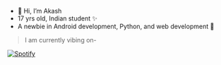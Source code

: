 - 👋 Hi, I’m Akash
- 17 yrs old, Indian student ✨
- A newbie in Android development, Python, and web development 🐣

> I am currently vibing on-

 [![Spotify](https://Akash23q2.vercel.app/api/spotify)](https://open.spotify.com/user/ywag)
